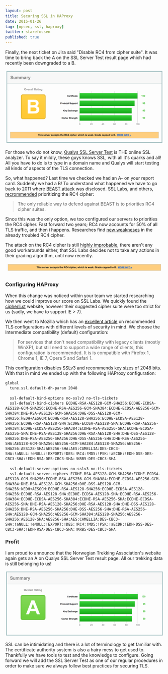 ```yaml
---
layout: post
title: Securing SSL in HAProxy
date: 2015-01-26
tag: [opsec, ssl, haproxy]
twitter: starefossen
published: true
---
```


<p class="lead">Finally, the next ticket on Jira said "Disable RC4 from cipher
suite". It was time to bring back the A on the SSL Server Test result page which
had recently been downgraded to a B.</p>

![Qualys SSL Server Test before HAProxy config update](/uploads/2015/01/26/summary_b.png)

For those who do not know, [Qualys SSL Server
Test](https://www.ssllabs.com/ssltest/) is THE online SSL analyzer. To say it
mildly, these guys knows SSL, with all it's quarks and all! All you have to do
is to type in a domain name and Qualys will start testing all kinds of aspects
of the TLS connection.

So, what happened? Last time we checked we had an A- on your report card.
Suddenly we had a B! To understand what happened we have to go back to 2011
where [BEAST attack](http://vnhacker.blogspot.com/2011/09/beast.html) was
disclosed. SSL Labs, and others,
[recrommended](https://community.qualys.com/blogs/securitylabs/2011/10/17/mitigating-the-beast-attack-on-tls)
prioritizing the RC4 cipher:

> The only reliable way to defend against BEAST is to priorities RC4 cipher
> suites.

Since this was the only option, we too configured our servers to priorities the
RC4 cipher. Fast forward two years; RC4 now accounts for 50% of all TLS traffic,
and then i happens. Researches find [new
weakneses](http://www.isg.rhul.ac.uk/tls/) in the already troubled RC4 cipher.

The attack on the RC4 cipher is still [highly
improbable](https://community.qualys.com/blogs/securitylabs/2013/03/19/rc4-in-tls-is-broken-now-what),
there aren't any good workarounds either, that SSL Labs decides not to take any
actions in their grading algorithm, until now recently.

![Qualys SSL Server Test RC4 warning](/uploads/2015/01/26/rc4_warning.png)

### Configuring HAProxy

When this change was noticed within your team we started researching how we
could improve our score on SSL Labs. We quickly found the
[cipherli.st](https://cipherli.st) website, however their suggested cipher suite
were too strict for us (sadly, we have to support IE > 7).

We then went to Mozilla which has an [excellent
article](https://wiki.mozilla.org/Security/Server_Side_TLS) on recommended TLS
configurations with different levels of security in mind. We choose the
Intermediate compatibility (default) configuration:

> For services that don't need compatibility with legacy clients (mostly WinXP),
> but still need to support a wide range of clients, this configuration is
> recommended. It is is compatible with Firefox 1, Chrome 1, IE 7, Opera 5 and
> Safari 1.

This configuration disables SSLv3 and recommends key sizes of 2048 bits.
With that in mind we ended up with the following HAProxy configuration:

```
global
  tune.ssl.default-dh-param 2048

  ssl-default-bind-options no-sslv3 no-tls-tickets
  ssl-default-bind-ciphers ECDHE-RSA-AES128-GCM-SHA256:ECDHE-ECDSA-AES128-GCM-SHA256:ECDHE-RSA-AES256-GCM-SHA384:ECDHE-ECDSA-AES256-GCM-SHA384:DHE-RSA-AES128-GCM-SHA256:DHE-DSS-AES128-GCM-SHA256:kEDH+AESGCM:ECDHE-RSA-AES128-SHA256:ECDHE-ECDSA-AES128-SHA256:ECDHE-RSA-AES128-SHA:ECDHE-ECDSA-AES128-SHA:ECDHE-RSA-AES256-SHA384:ECDHE-ECDSA-AES256-SHA384:ECDHE-RSA-AES256-SHA:ECDHE-ECDSA-AES256-SHA:DHE-RSA-AES128-SHA256:DHE-RSA-AES128-SHA:DHE-DSS-AES128-SHA256:DHE-RSA-AES256-SHA256:DHE-DSS-AES256-SHA:DHE-RSA-AES256-SHA:AES128-GCM-SHA256:AES256-GCM-SHA384:AES128-SHA256:AES256-SHA256:AES128-SHA:AES256-SHA:AES:CAMELLIA:DES-CBC3-SHA:!aNULL:!eNULL:!EXPORT:!DES:!RC4:!MD5:!PSK:!aECDH:!EDH-DSS-DES-CBC3-SHA:!EDH-RSA-DES-CBC3-SHA:!KRB5-DES-CBC3-SHA

  ssl-default-server-options no-sslv3 no-tls-tickets
  ssl-default-server-ciphers ECDHE-RSA-AES128-GCM-SHA256:ECDHE-ECDSA-AES128-GCM-SHA256:ECDHE-RSA-AES256-GCM-SHA384:ECDHE-ECDSA-AES256-GCM-SHA384:DHE-RSA-AES128-GCM-SHA256:DHE-DSS-AES128-GCM-SHA256:kEDH+AESGCM:ECDHE-RSA-AES128-SHA256:ECDHE-ECDSA-AES128-SHA256:ECDHE-RSA-AES128-SHA:ECDHE-ECDSA-AES128-SHA:ECDHE-RSA-AES256-SHA384:ECDHE-ECDSA-AES256-SHA384:ECDHE-RSA-AES256-SHA:ECDHE-ECDSA-AES256-SHA:DHE-RSA-AES128-SHA256:DHE-RSA-AES128-SHA:DHE-DSS-AES128-SHA256:DHE-RSA-AES256-SHA256:DHE-DSS-AES256-SHA:DHE-RSA-AES256-SHA:AES128-GCM-SHA256:AES256-GCM-SHA384:AES128-SHA256:AES256-SHA256:AES128-SHA:AES256-SHA:AES:CAMELLIA:DES-CBC3-SHA:!aNULL:!eNULL:!EXPORT:!DES:!RC4:!MD5:!PSK:!aECDH:!EDH-DSS-DES-CBC3-SHA:!EDH-RSA-DES-CBC3-SHA:!KRB5-DES-CBC3-SHA
```

### Profit

I am proud to announce that the Norwegian Trekking Association's website again
gets an A on Qualys SSL Server Test result page. All our trekking data is still
belonging to us!

![Qualys SSL Server Test after HAProxy config update](/uploads/2015/01/26/summary_a.png)

SSL can be intimidating and there is a lot of terminology to get familiar with.
The certificate authority system is also a hairy mess to get used to. Thankfully
we have tools to test and the knowledge to configure. Going forward we will add
the SSL Server Test as one of our regular procedures in order to make sure we
always follow best practices for securing TLS.

